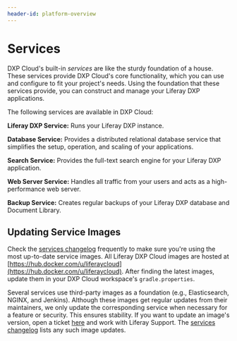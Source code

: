 ```yaml
---
header-id: platform-overview
---
```


# Services

DXP Cloud's built-in *services* are like the sturdy foundation of a house. These 
services provide DXP Cloud's core functionality, which you can use and configure 
to fit your project's needs. Using the foundation that these services provide, 
you can construct and manage your Liferay DXP applications. 

The following services are available in DXP Cloud: 

**Liferay DXP Service:** Runs your Liferay DXP instance. 

**Database Service:** Provides a distributed relational database service that 
simplifies the setup, operation, and scaling of your applications. 

**Search Service:** Provides the full-text search engine for your Liferay DXP 
application. 

**Web Server Service:** Handles all traffic from your users and acts as a 
high-performance web server. 

**Backup Service:** Creates regular backups of your Liferay DXP database and 
Document Library. 

<!-- 
Include section on Docker?

Where should we put the Updating Service Images section? It doesn't seem to fit 
here, since this doc describes services from a higher level.
-->

## Updating Service Images

Check the 
[services changelog](https://help.liferay.com/hc/en-us/categories/360001192512-Liferay-DXP-Cloud-Announcements) 
frequently to make sure you're using the most up-to-date service images. All 
Liferay DXP Cloud images are hosted at 
[https://hub.docker.com/u/liferaycloud](https://hub.docker.com/u/liferaycloud). 
After finding the latest images, update them in your DXP Cloud workspace's 
`gradle.properties`. 

Several services use third-party images as a foundation (e.g., Elasticsearch, 
NGINX, and Jenkins). Although these images get regular updates from their 
maintainers, we only update the corresponding service when necessary for a 
feature or security. This ensures stability. If you want to update an image's 
version, open a ticket 
[here](https://liferay-support.zendesk.com) 
and work with Liferay Support. The 
[services changelog](https://help.liferay.com/hc/en-us/categories/360001192512-Liferay-DXP-Cloud-Announcements) 
lists any such image updates. 
